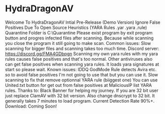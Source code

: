 # HydraDragonAV
Welcome To HydraDragonAV
Intial Pre-Release (Demo Version)
Ignore False Positives Due To Open Source Heuristics (YARA  Rules .yar .yara .rule)
Quarantine Folder is C:\Quarantine
Please exist program by exit program  button and progres infected files after scanning. Because while scanning you close the program it still going to make scan.
Common issues: Slow scanning for bigger files and scanning takes too much time.
Discord server: https://discord.gg/FMA4GDbpgn
Scanning my own yara rules with my yara rules causes false positives and that's too normal. Other antiviruses also can get false positives when scanning yara rules.
It loads yara signatures at start so please wait.
Known issues: IDDQ GodMode Rule detects Avira etc. so to avoid false positives I'm not going to use that but you can use it. Slow scanning to fix that remove optionnal YARA rule (biiggest one)
You can use United.txt button for get out from false positives at MaliciousIP list YARA rules.
Thanks to: Black Banner for helping my journey.
If you are 32 bit user just replace ClamAV with 32 bit version. Also change dnscrypt to 32 bit.
It generally takes 7 minutes to load program.
Current Detection Rate 90%+.
Download: Coming Soon!
